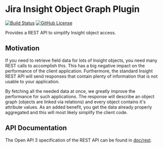 # Jira Insight Object Graph Plugin
[![Build Status](https://travis-ci.com/link-time/jira-insight-object-graph-plugin.svg?branch=master)](https://travis-ci.com/link-time/jira-insight-object-graph-plugin)
[![GitHub License](https://img.shields.io/badge/License-Apache%202.0-blue.svg)](https://opensource.org/licenses/Apache-2.0)

Provides a REST API to simplify Insight object access.

## Motivation
If you need to retrieve field data for lots of Insight objects, you
need many REST calls to accomplish this. This has a big negative impact on the
performance of the client application. Furthermore, the standard Insight REST API
will send responses that contain plenty of information that is not usable to your
application.

By fetching all the needed data at once, we greatly improve the performance for
such applications. The response will describe an object graph (objects are linked
via relations) and every object contains it's attribute values. As an added benefit,
you get the data already properly aggregated and this will most likely simplify the
client code.

## API Documentation
The Open API 3 specification of the REST API can be found in
[doc/rest](doc/rest).